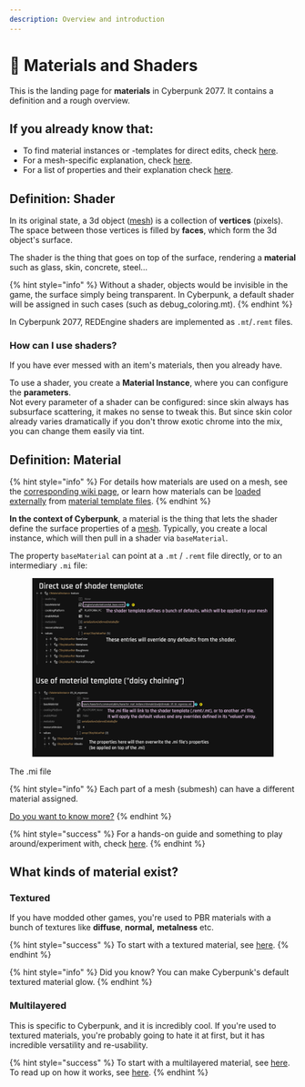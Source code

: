```yaml
---
description: Overview and introduction
---
```


# 🔮 Materials and Shaders

This is the landing page for **materials** in Cyberpunk 2077. It contains a definition and a rough overview.&#x20;

## If you already know that:

* To find material instances or -templates for direct edits, check [here](../references-lists-and-overviews/cheat-sheet-materials.md).
* For a mesh-specific explanation, check [here](broken-reference).&#x20;
* For a list of properties and their explanation check [here](configuring-materials.md).

## Definition: Shader

In its original state, a 3d object ([mesh](../files-and-what-they-do/3d-objects-.mesh-files.md)) is a collection of **vertices** (pixels). The space between those vertices is filled by **faces**, which form the 3d object's surface.&#x20;

The shader is the thing that goes on top of the surface, rendering a **material** such as glass, skin, concrete, steel…

{% hint style="info" %}
Without a shader, objects would be invisible in the game, the surface simply being transparent. In Cyberpunk, a default shader will be assigned in such cases (such as debug\_coloring.mt).
{% endhint %}

In Cyberpunk 2077, REDEngine shaders are implemented as `.mt`/`.remt` files.&#x20;

### How can I use shaders?

If you have ever messed with an item's materials, then you already have.&#x20;

To use a shader, you create a **Material Instance**, where you can configure the **parameters**. \
Not every parameter of a shader can be configured: since skin always has subsurface scattering, it makes no sense to tweak this. But since skin color already varies dramatically if you don't throw exotic chrome into the mix, you can change them easily via tint.

## Definition: Material&#x20;

{% hint style="info" %}
For details how materials are used on a mesh, see the [corresponding wiki page](../files-and-what-they-do/3d-objects-.mesh-files.md#material-assignment), or learn how materials can be [loaded externally](broken-reference) from [material template files](re-using-materials-.mi.md).&#x20;
{% endhint %}

**In the context of Cyberpunk**, a material is the thing that lets the shader define the surface properties of a [mesh](broken-reference). Typically, you create a local instance, which will then pull in a shader via `baseMaterial`.

The property `baseMaterial` can point at a `.mt` / `.remt` file directly, or to an intermediary `.mi` file:

<figure><img src="../../.gitbook/assets/materials_mt_and_mi.png" alt=""><figcaption></figcaption></figure>

The .mi file&#x20;

{% hint style="info" %}
Each part of a mesh (submesh) can have a different material assigned.&#x20;

[Do you want  to know more?](broken-reference)
{% endhint %}

{% hint style="success" %}
For a hands-on guide and something to play around/experiment with, check [here](../modding-guides/everything-else/textured-items-and-cyberpunk-materials.md).
{% endhint %}

## What kinds of material exist?

### Textured

If you have modded other games, you're used to PBR materials with a bunch of textures like **diffuse**, **normal,** **metalness** etc.&#x20;

{% hint style="success" %}
To start with a textured material, see [here](configuring-materials.md#textured-material).
{% endhint %}

{% hint style="info" %}
Did you know? You can make Cyberpunk's default textured material glow.
{% endhint %}

### Multilayered

This is specific to Cyberpunk, and it is incredibly cool. If you're used to textured materials, you're probably going to hate it at first, but it has incredible versatility and re-usability.&#x20;

{% hint style="success" %}
To start with a multilayered material, see [here](configuring-materials.md#multilayered-material). To read up on how it works, see [here](./#multilayered).
{% endhint %}
